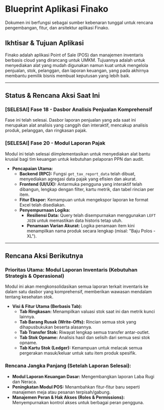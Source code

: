 # Blueprint Aplikasi Finako

Dokumen ini berfungsi sebagai sumber kebenaran tunggal untuk rencana pengembangan, fitur, dan arsitektur aplikasi Finako.

## Ikhtisar & Tujuan Aplikasi

Finako adalah aplikasi Point of Sale (POS) dan manajemen inventaris berbasis cloud yang dirancang untuk UMKM. Tujuannya adalah untuk menyediakan alat yang mudah digunakan namun kuat untuk mengelola penjualan, stok, pelanggan, dan laporan keuangan, yang pada akhirnya membantu pemilik bisnis membuat keputusan yang lebih baik.

---

## Status & Rencana Aksi Saat Ini

### **[SELESAI]** Fase 18 - Dasbor Analisis Penjualan Komprehensif

Fase ini telah selesai. Dasbor laporan penjualan yang ada saat ini merupakan alat analisis yang canggih dan interaktif, mencakup analisis produk, pelanggan, dan ringkasan pajak.

### **[SELESAI]** Fase 20 - Modul Laporan Pajak

Modul ini telah selesai diimplementasikan untuk menyediakan alat bantu krusial bagi tim keuangan untuk kebutuhan pelaporan PPN dan audit.

*   **Pencapaian Utama:**
    *   **Backend (RPC):** Fungsi `get_tax_report_data` telah dibuat, menyediakan agregasi data pajak yang efisien dan akurat.
    *   **Frontend (UI/UX):** Antarmuka pengguna yang interaktif telah dibangun, lengkap dengan filter, kartu metrik, dan tabel rincian per item.
    *   **Fitur Ekspor:** Kemampuan untuk mengekspor laporan ke format Excel telah disediakan.
    *   **Penyempurnaan Logika:**
        - **Resiliensi Data:** Query telah disempurnakan menggunakan `LEFT JOIN` untuk memastikan data historis tetap utuh.
        - **Penamaan Varian Akurat:** Logika penamaan item kini menampilkan nama produk secara lengkap (misal: "Baju Polos - XL").

---

## Rencana Aksi Berikutnya

### **Prioritas Utama: Modul Laporan Inventaris (Kebutuhan Strategis & Operasional)**

Modul ini akan mengkonsolidasikan semua laporan terkait inventaris ke dalam satu dasbor yang komprehensif, memberikan wawasan mendalam tentang kesehatan stok.

*   **Visi & Fitur Utama (Berbasis Tab):**
    *   **Tab Ringkasan:** Menampilkan valuasi stok saat ini dan metrik kunci lainnya.
    *   **Tab Barang Rusak (Write-Offs):** Rincian semua stok yang dihapusbukukan beserta alasannya.
    *   **Tab Transfer Stok:** Riwayat lengkap semua transfer antar-outlet.
    *   **Tab Stok Opname:** Analisis hasil dan selisih dari semua sesi stok opname.
    *   **Tab Kartu Stok (Ledger):** Kemampuan untuk melacak semua pergerakan masuk/keluar untuk satu item produk spesifik.

### **Rencana Jangka Panjang (Setelah Laporan Selesai):**

*   **Modul Laporan Keuangan Dasar:** Mengembangkan laporan Laba Rugi dan Neraca.
*   **Peningkatan Modul POS:** Menambahkan fitur-fitur baru seperti manajemen meja atau pesanan terpisah/gabung.
*   **Manajemen Peran & Hak Akses (Roles & Permissions):** Menyempurnakan kontrol akses untuk berbagai peran pengguna.
